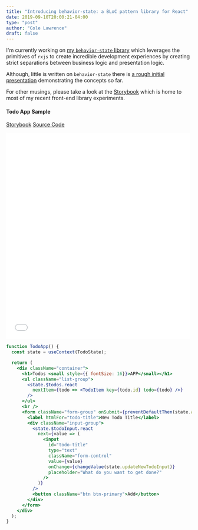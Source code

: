 ```yaml
---
title: "Introducing behavior-state: a BLoC pattern library for React"
date: 2019-09-10T20:00:21-04:00
type: "post"
author: "Cole Lawrence"
draft: false
---
```


I'm currently working on [my `behavior-state` library](https://github.com/colelawrence/behavior-state) which leverages the primitives of `rxjs` to create
incredible development experiences by creating strict separations between business logic and presentation logic.

Although, little is written on `behavior-state` there is [a rough initial presentation](/storybook/?path=/story/writing-observable-state-presentations--react-nyc-oct-2019) demonstrating the concepts so far.

For other musings, please take a look at the [Storybook](/storybook) which is home to most of my recent front-end library experiments.

#### Todo App Sample
[Storybook](/storybook/?path=/story/writing-observable-state-presentations--react-nyc-oct-2019-todo-app) [Source Code](https://github.com/RefactorOrDie/refactorordie.com/tree/master/storybook/stories/writing/presentations/ObservableStateOct2019/TodoApp/src/app)

<iframe
    style="width: 500px; height: 560px; border: none"
    src="/storybook/iframe.html?id=writing-observable-state-presentations--react-nyc-oct-2019-todo-app#/"
></iframe>

```jsx
function TodoApp() {
  const state = useContext(TodoState);

  return (
    <div className="container">
      <h1>Todos <small style={{ fontSize: 16}}>APP</small></h1>
      <ul className="list-group">
        <state.$todos.react
          nextItem={todo => <TodoItem key={todo.id} todo={todo} />}
        />
      </ul>
      <br />
      <form className="form-group" onSubmit={preventDefaultThen(state.addTodo)}>
        <label htmlFor="todo-title">New Todo Title</label>
        <div className="input-group">
          <state.$todoInput.react
            next={value => (
              <input
                id="todo-title"
                type="text"
                className="form-control"
                value={value}
                onChange={changeValue(state.updateNewTodoInput)}
                placeholder="What do you want to get done?"
              />
            )}
          />
          <button className="btn btn-primary">Add</button>
        </div>
      </form>
    </div>
  );
}
```
